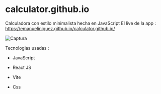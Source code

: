# calculator.github.io
Calculadora con estilo minimalista hecha en JavaScript 
El live de la app : https://emanueliniguez.github.io/calculator.github.io/

![Captura](https://github.com/EmanuelIniguez/calculator.github.io/assets/84642858/a2cae303-810a-4c17-b706-b06c15ea6d7b) 

Tecnologias usadas : 
- JavaScript

- React JS

- Vite

- Css
